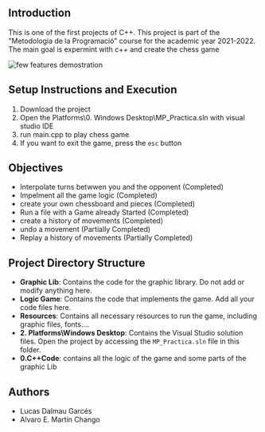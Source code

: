 ## Introduction
This is one of the first projects of C++. This project is part of the "Metodologia de la Programació" course for the academic year 2021-2022. The main goal is expermint with c++ and create the chess game

![few features demostration](./project%20images/chess.gif)

## Setup Instructions and Execution
1. Download the project
2. Open the Platforms\0. Windows Desktop\MP_Practica.sln with visual studio IDE
3. run main.cpp to play chess game
4. If you want to exit the game, press the `esc` button

## Objectives
- Interpolate turns betwwen you and the opponent (Completed)
- Impelment all the game logic (Completed)
- create your own chessboard and pieces (Completed)
- Run a file with a Game already Started (Completed)
- create a history of movements (Completed)
- undo a movement (Partially Completed)
- Replay a history of movements (Partially Completed)

## Project Directory Structure
- **Graphic Lib**: Contains the code for the graphic library. Do not add or modify anything here.
- **Logic Game**: Contains the code that implements the game. Add all your code files here.
- **Resources**: Contains all necessary resources to run the game, including graphic files, fonts....
- **2. Platforms\Windows Desktop**: Contains the Visual Studio solution files. Open the project by accessing the `MP_Practica.sln` file in this folder.
- **0.C++Code**: contains all the logic of the game and some parts of the graphic Lib


## Authors
- Lucas Dalmau Garcés
- Alvaro E. Martin Chango
